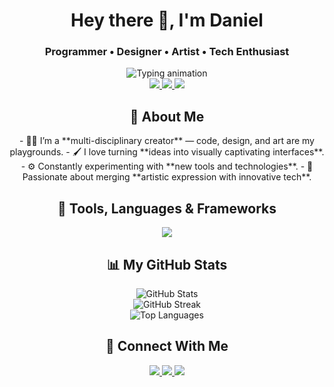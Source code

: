 <div align="center">
  
  <h1>Hey there 👋, I'm Daniel</h1>
  <h3>Programmer • Designer • Artist • Tech Enthusiast</h3>

  <img src="https://readme-typing-svg.herokuapp.com/?lines=Creative+Coder;UX/UI+Designer;Digital+Artist;Tech+Lover&center=true&width=440&height=45&color=00F7FF&vCenter=true" alt="Typing animation" />

  <br />

  <a href="https://github.com/canvexter">
    <img src="https://img.shields.io/github/followers/canvexter?label=Follow&style=social" />
  </a>
  <a href="mailto:youremail@example.com">
    <img src="https://img.shields.io/badge/-Gmail-D14836?style=flat-square&logo=gmail&logoColor=white" />
  </a>
  <a href="https://linkedin.com/in/yourlinkedin" target="_blank">
    <img src="https://img.shields.io/badge/-LinkedIn-blue?style=flat-square&logo=linkedin" />
  </a>

</div>

<h2 align="center">🎨 About Me</h2>
<div align="center">
  - 👨‍💻 I’m a **multi-disciplinary creator** — code, design, and art are my playgrounds.  
  - 🖌️ I love turning **ideas into visually captivating interfaces**.  
  - ⚙️ Constantly experimenting with **new tools and technologies**.  
  - 🚀 Passionate about merging **artistic expression with innovative tech**.  
</div>

<h2 align="center">🧰 Tools, Languages & Frameworks</h2>
<div align="center">
  <img src="https://skillicons.dev/icons?i=html,css,js,ts,react,nextjs,nodejs,python,figma,ps,ai,blender,threejs,git,github,vscode&perline=8" />
</div>

<h2 align="center">📊 My GitHub Stats</h2>
<div align="center">
  <img src="https://github-readme-stats.vercel.app/api?username=canvexter&theme=tokyonight&show_icons=true" alt="GitHub Stats" />
  <br />
  <img src="https://github-readme-streak-stats.herokuapp.com/?user=canvexter&theme=tokyonight" alt="GitHub Streak" />
  <br />
  <img src="https://github-readme-stats.vercel.app/api/top-langs/?username=canvexter&layout=compact&theme=tokyonight" alt="Top Languages" />
</div>

<h2 align="center">🔗 Connect With Me</h2>
<div align="center">
  <a href="https://linkedin.com/in/yourlinkedin">
    <img src="https://img.shields.io/badge/-LinkedIn-0A66C2?style=for-the-badge&logo=linkedin&logoColor=white" />
  </a>
  <a href="mailto:youremail@example.com">
    <img src="https://img.shields.io/badge/-Email-EA4335?style=for-the-badge&logo=gmail&logoColor=white" />
  </a>
  <a href="https://twitter.com/yourhandle">
    <img src="https://img.shields.io/badge/-Twitter-1DA1F2?style=for-the-badge&logo=twitter&logoColor=white" />
  </a>
</div>

